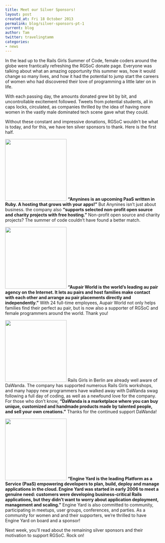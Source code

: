 ```yaml
---
title: Meet our Silver Sponsors!
layout: post
created_at: Fri 18 October 2013
permalink: blog/silver-sponsors-pt-1
current: blog
author: Tam
twitter: travelingtamm
categories:
- news
---
```


In the lead up to the Rails Girls Summer of Code, female coders around the globe were frantically refreshing the RGSoC donate page. Everyone was talking about what an amazing opportunity this summer was, how it would change so many lives, and how it had the potential to jump start the careers of women who had discovered their love of programming a little later on in life. 

With each passing day, the amounts donated grew bit by bit, and uncontrollable excitement followed. Tweets from potential students, all in caps locks, circulated, as companies thrilled by the idea of having more women in the vastly male dominated tech scene gave what they could. 

Without these constant and impressive donations, RGSoC wouldn’t be what is today, and for this, we have ten silver sponsors to thank. Here is the first half.

<a href="http://www.anynines.com/"><img src="https://f.cloud.github.com/assets/1711357/1333477/950bf636-3595-11e3-8803-d0fd71c5d826.png" width="200"></a>
**“Anynines is an upcoming PaaS written in Ruby. A hosting that grows with your apps!”** But Anynines isn’t just about business. the company also **“supports selected non-profit open source and charity projects with free hosting.”** Non-profit open source and charity projects? The summer of code couldn’t have found a better match. 


<a href="http://www.aupair-world.net/"><img src="https://f.cloud.github.com/assets/1711357/1333502/1182cce4-3596-11e3-9902-ebc342387544.png" width="200"></a>
**“Aupair World is the world’s leading au pair agency on the Internet. It lets au pairs and host families make contact with each other and arrange au pair placements directly and independently.”** With 24 full-time employees, Aupair World not only helps families find their perfect au pair, but is now also a supporter of RGSoC and female programmers around the world. Thank you!


<a href="http://de.dawanda.com/"><img src="https://f.cloud.github.com/assets/1711357/1333509/472d8ff0-3596-11e3-811d-91946941722a.png" width="200"></a>
Rails Girls in Berlin are already well aware of DaWanda. The company has supported numerous Rails Girls workshops, and many happy new programmers have walked away with DaWanda swag following a full day of coding, as well as a newfound love for the company. For those who don’t know, **“DaWanda is a marketplace where you can buy unique, customized and handmade products made by talented people, and sell your own creations.”** Thanks for the continued support DaWanda!


<a href="https://www.engineyard.com/"><img src="https://f.cloud.github.com/assets/1711357/1333520/73551c1a-3596-11e3-8714-58255bb4d3ba.png" width="200"></a>
**“Engine Yard is the leading Platform as a Service (PaaS) empowering developers to plan, build, deploy and manage applications in the cloud. Engine Yard was started in early 2006 to meet a genuine need: customers were developing business-critical Rails applications, but they didn’t want to worry about application deployment, management and scaling.”** Engine Yard is also committed to community, participating in meetups, user groups, conferences, and parties. As a community for women and and their supporters, we’re thrilled to have Engine Yard on board and a sponsor!

Next week, you’ll read about the remaining silver sponsors and their motivation to support RGSoC. Rock on!
